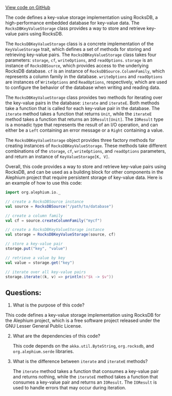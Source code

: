 [View code on GitHub](https://github.com/alephium/alephium/blob/master/io/src/main/scala/org/alephium/io/RocksDBKeyValueStorage.scala)

The code defines a key-value storage implementation using RocksDB, a high-performance embedded database for key-value data. The `RocksDBKeyValueStorage` class provides a way to store and retrieve key-value pairs using RocksDB. 

The `RocksDBKeyValueStorage` class is a concrete implementation of the `KeyValueStorage` trait, which defines a set of methods for storing and retrieving key-value pairs. The `RocksDBKeyValueStorage` class takes four parameters: `storage`, `cf`, `writeOptions`, and `readOptions`. `storage` is an instance of `RocksDBSource`, which provides access to the underlying RocksDB database. `cf` is an instance of `RocksDBSource.ColumnFamily`, which represents a column family in the database. `writeOptions` and `readOptions` are instances of `WriteOptions` and `ReadOptions`, respectively, which are used to configure the behavior of the database when writing and reading data.

The `RocksDBKeyValueStorage` class provides two methods for iterating over the key-value pairs in the database: `iterate` and `iterateE`. Both methods take a function that is called for each key-value pair in the database. The `iterate` method takes a function that returns `Unit`, while the `iterateE` method takes a function that returns an `IOResult[Unit]`. The `IOResult` type is a monadic type that represents the result of an I/O operation, and can either be a `Left` containing an error message or a `Right` containing a value.

The `RocksDBKeyValueStorage` object provides three factory methods for creating instances of `RocksDBKeyValueStorage`. These methods take different combinations of the `storage`, `cf`, `writeOptions`, and `readOptions` parameters, and return an instance of `KeyValueStorage[K, V]`.

Overall, this code provides a way to store and retrieve key-value pairs using RocksDB, and can be used as a building block for other components in the Alephium project that require persistent storage of key-value data. Here is an example of how to use this code:

```scala
import org.alephium.io._

// create a RocksDBSource instance
val source = RocksDBSource("/path/to/database")

// create a column family
val cf = source.createColumnFamily("mycf")

// create a RocksDBKeyValueStorage instance
val storage = RocksDBKeyValueStorage(source, cf)

// store a key-value pair
storage.put("key", "value")

// retrieve a value by key
val value = storage.get("key")

// iterate over all key-value pairs
storage.iterate((k, v) => println(s"$k -> $v"))
```
## Questions: 
 1. What is the purpose of this code?
   
   This code defines a key-value storage implementation using RocksDB for the Alephium project, which is a free software project released under the GNU Lesser General Public License.

2. What are the dependencies of this code?
   
   This code depends on the `akka.util.ByteString`, `org.rocksdb`, and `org.alephium.serde` libraries.

3. What is the difference between `iterate` and `iterateE` methods?
   
   The `iterate` method takes a function that consumes a key-value pair and returns nothing, while the `iterateE` method takes a function that consumes a key-value pair and returns an `IOResult`. The `IOResult` is used to handle errors that may occur during iteration.